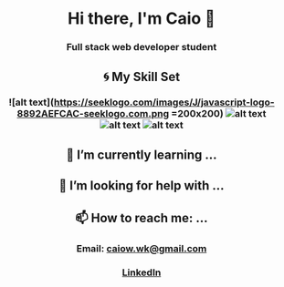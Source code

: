 # <div align=center>Hi there, I'm Caio 👋</div>
### <div align=center>Full stack web developer student</div>


## <div align=center>:cyclone: My Skill Set</div>
### <div align=center>![alt text](https://seeklogo.com/images/J/javascript-logo-8892AEFCAC-seeklogo.com.png =200x200) ![alt text](https://seeklogo.com/images/R/react-logo-7B3CE81517-seeklogo.com.png) ![alt text](https://seeklogo.com/images/N/nodejs-logo-D26404F360-seeklogo.com.png) ![alt text](https://seeklogo.com/images/R/redux-logo-9CA6836C12-seeklogo.com.png)</div>


## <div align=center>:book: I’m currently learning ...</div>
### <div align=center></div>

## <div align=center>🤔 I’m looking for help with ...</div>
### <div align=center></div>

## <div align=center>📫 How to reach me: ...</div>
### <div align=center>Email: caiow.wk@gmail.com</div>
### <div align=center>[LinkedIn](https://www.linkedin.com/in/kxk/)</div>
